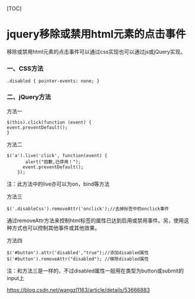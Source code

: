 [TOC]



# jquery移除或禁用html元素的点击事件

移除或禁用html元素的点击事件可以通过css实现也可以通过js或jQuery实现。

### 一、CSS方法

```
.disabled { pointer-events: none; }  
```

### 二、jQuery方法

方法一

```
$(this).click(function (event) {  
event.preventDefault();  
}  
```

方法二

```
$('a').live('click', function(event) {  
       alert("抱歉,已停用！");    
      event.preventDefault();     
    }); 
```

注：此方法中的live亦可以为on，bind等方法

方法三

```
$('.disableCss').removeAttr('onclick');//去掉标签中的onclick事件  
```

通过removeAttr方法来控制html标签的属性已达到启用或禁用事件。另，使用这种方式也可以控制其他事件或其他效果。

方法四

```
$('#button').attr('disabled',"true");//添加disabled属性  
$('#button').removeAttr("disabled"); //移除disabled属性  
```

注：和方法三是一样的，不过disabled属性一般用在类型为button或submit的input上





https://blog.csdn.net/wangzl1163/article/details/53666883